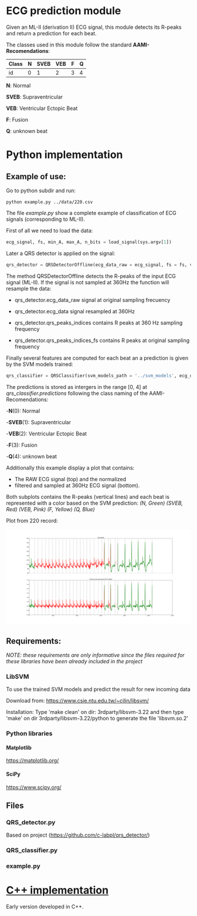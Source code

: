 # ECG prediction module

Given an ML-II (derivation II) ECG signal, this module detects its R-peaks and return a prediction for each beat.

The classes used in this module follow the standard **AAMI-Recomendations**:
 
| Class |  N| SVEB| VEB | F | Q |
|--|--|--|--|--|-----|
|id| 0| 1|2|3|4|

**N**: Normal

**SVEB**: Supraventricular

**VEB**: Ventricular Ectopic Beat 

**F**: Fusion

**Q**: unknown beat

# Python implementation

## Example of use:

Go to python subdir and run:
```
python example.py ../data/220.csv
```

The file *example.py* show a complete example of classification
of ECG signals (corresponding to ML-II).

First of all we need to load the data:
```python
ecg_signal, fs, min_A, max_A, n_bits = load_signal(sys.argv[1])
```

Later a QRS detector is applied on the signal:

```python
qrs_detector = QRSDetectorOffline(ecg_data_raw = ecg_signal, fs = fs, verbose=False, plot_data=False, show_plot=False)
```

The method QRSDetectorOffline detects the R-peaks of the input ECG signal (ML-II). If the signal is not sampled at 360Hz the function will resample the data:

- qrs_detector.ecg_data_raw             signal at original sampling frecuency

- qrs_detector.ecg_data                 signal resampled at 360Hz

- qrs_detector.qrs_peaks_indices        contains R peaks at 360 Hz sampling frequency

- qrs_detector.qrs_peaks_indices_fs     contains R peaks at original sampling frequency


Finally several features are computed for each beat an a prediction is given by the SVM models trained:

```python
qrs_classifier = QRSClassifier(svm_models_path = '../svm_models', ecg_data = qrs_detector.ecg_data, qrs_peaks_indices = qrs_detector.qrs_peaks_indices, min_A = min_A, max_A = max_A) 
```

The predictions is stored as intergers in the range [0, 4] at *qrs_classifier.predictions* following the class naming of the AAMI-Recomendations: 

-**N**(0): Normal  

-**SVEB**(1): Supraventricular

-**VEB**(2): Ventricular Ectopic Beat 

-**F**(3): Fusion

-**Q**(4): unknown beat


Additionally this example display a plot that contains:

- The RAW ECG signal (top) and the normalized
- filtered and sampled at 360Hz ECG signal (bottom). 

Both subplots contains the R-peaks (vertical lines) and each beat is represented with a color based on the SVM prediction: *(N, Green) (SVEB, Red) (VEB, Pink) (F, Yellow) (Q, Blue)*


Plot from 220 record:

![Ouput from 220](220.png)


## Requirements:

*NOTE: these requirements are only informative since the files required for these libraries have been already included in the project*

### LibSVM
To use the trained SVM models and predict the result for new incoming data

Download from: https://www.csie.ntu.edu.tw/~cjlin/libsvm/

Installation:
Type 'make clean' on dir: 3rdparty/libsvm-3.22
and then type 'make' on dir 3rdparty/libsvm-3.22/python to generate the file 'libsvm.so.2'

### Python libraries

#### Matplotlib
https://matplotlib.org/

#### SciPy
https://www.scipy.org/

## Files

### QRS_detector.py

Based on project (https://github.com/c-labpl/qrs_detector/)

### QRS_classifier.py

### example.py

# [C++ implementation](src/README.md)
Early version developed in C++.
